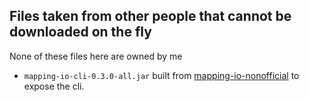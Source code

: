 ## Files taken from other people that cannot be downloaded on the fly

None of these files here are owned by me


* `mapping-io-cli-0.3.0-all.jar` built from [mapping-io-nonofficial](https://github.com/ArenaReturns/mapping-io-nonofficial) to expose the cli.

